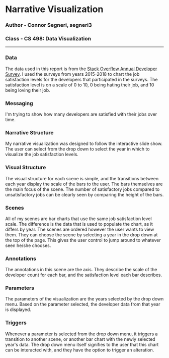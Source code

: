 # Narrative Visualization

### Author - Connor Segneri, segneri3
### Class - CS 498: Data Visualization

---

### Data

The data used in this report is from the [Stack Overflow Annual Developer Survey](https://www.google.com). I used the surveys from years 2015-2018 to chart the job satisfaction levels for the developers that participated in the surveys. The satisfaction level is on a scale of 0 to 10, 0 being hating their job, and 10 being loving their job.

### Messaging

I'm trying to show how many developers are satisfied with their jobs over time.

### Narrative Structure

My narrative visualization was designed to follow the interactive slide show. The user can select from the drop down to select the year in which to visualize the job satisfaction levels.

### Visual Structure

The visual structure for each scene is simple, and the transitions between each year display the scale of the bars to the user. The bars themselves are the main focus of the scene. The number of satisfactory jobs compared to unsatisfactory jobs can be clearly seen by comparing the height of the bars.

### Scenes

All of my scenes are bar charts that use the same job satisfaction level scale. The difference is the data that is used to populate the chart, as it differs by year. The scenes are ordered however the user wants to view them. They can choose the scene by selecting a year in the drop down at the top of the page. This gives the user control to jump around to whatever seen he/she chooses.

### Annotations

The annotations in this scene are the axis. They describe the scale of the developer count for each bar, and the satisfaction level each bar describes.

### Parameters

The parameters of the visualization are the years selected by the drop down menu. Based on the parameter selected, the developer data from that year is displayed.

### Triggers

Whenever a parameter is selected from the drop down menu, it triggers a transition to another scene, or another bar chart with the newly selected year's data. The drop down menu itself signifies to the user that this chart can be interacted with, and they have the option to trigger an alteration.
